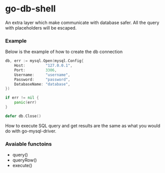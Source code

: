 # go-db-shell
An extra layer which make communicate with database safer. All the query with placeholders will be escaped.

### Example
Below is the example of how to create the db connection
```go
db, err := mysql.Open(mysql.Config{
    Host:         "127.0.0.1",
    Port:         3306,
    Username:     "username",
    Password:     "password",
    DatabaseName: "database",
})

if err != nil {
    panic(err)
}

defer db.Close()
```
How to execute SQL query and get results are the same as what you would do with go-mysql-driver.

### Avaiable functoins
* query()
* queryRow()
* execute()